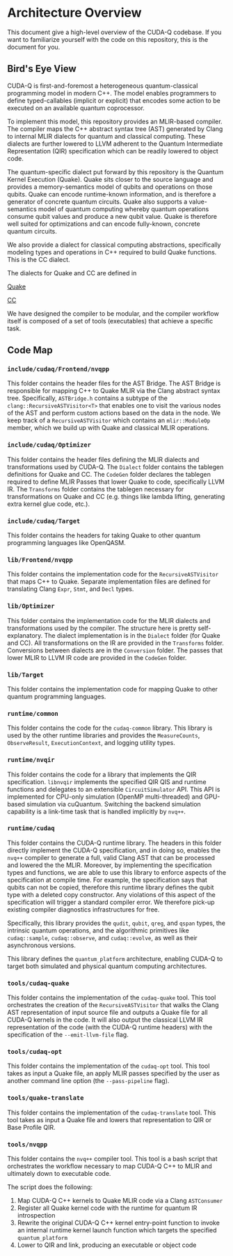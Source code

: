 # Architecture Overview

This document give a high-level overview of the CUDA-Q codebase. If you want to
familiarize yourself with the code on this repository, this is the document for
you.

## Bird's Eye View

CUDA-Q is first-and-foremost a heterogeneous quantum-classical programming model
in modern C++. The model enables programmers to define typed-callables (implicit
or explicit) that encodes some action to be executed on an available quantum
coprocessor.

To implement this model, this repository provides an MLIR-based compiler. The
compiler maps the C++ abstract syntax tree (AST) generated by Clang to internal
MLIR dialects for quantum and classical computing. These dialects are further
lowered to LLVM adherent to the Quantum Intermediate Representation (QIR)
specification which can be readily lowered to object code.

The quantum-specific dialect put forward by this repository is the Quantum
Kernel Execution (Quake). Quake sits closer to the source language and provides
a memory-semantics model of qubits and operations on those qubits. Quake can
encode runtime-known information, and is therefore a generator of concrete
quantum circuits. Quake also supports a value-semantics model of quantum
computing whereby quantum operations consume qubit values and produce a new
qubit value. Quake is therefore well suited for optimizations and can encode
fully-known, concrete quantum circuits.

We also provide a dialect for classical computing abstractions, specifically
modeling types and operations in C++ required to build Quake functions. This is
the CC dialect.

The dialects for Quake and CC are defined in

[Quake](https://github.com/NVIDIA/cuda-quantum/blob/main/include/cudaq/Optimizer/Dialect/Quake/QuakeOps.td)

[CC](https://github.com/NVIDIA/cuda-quantum/blob/main/include/cudaq/Optimizer/Dialect/CC/CCOps.td)

We have designed the compiler to be modular, and the compiler workflow itself is
composed of a set of tools (executables) that achieve a specific task.

## Code Map

### `include/cudaq/Frontend/nvqpp`

This folder contains the header files for the AST Bridge. The AST Bridge is
responsible for mapping C++ to Quake MLIR via the Clang abstract syntax tree.
Specifically, `ASTBridge.h` contains a subtype of the
`clang::RecursiveASTVisitor<T>` that enables one to visit the various nodes of
the AST and perform custom actions based on the data in the node. We keep track
of a `RecursiveASTVisitor` which contains an `mlir::ModuleOp` member, which we
build up with Quake and classical MLIR operations.

### `include/cudaq/Optimizer`

This folder contains the header files defining the MLIR dialects and
transformations used by CUDA-Q. The `Dialect` folder contains the tablegen
definitions for Quake and CC. The `CodeGen` folder declares the tablegen
required to define MLIR Passes that lower Quake to code, specifically LLVM IR.
The `Transforms` folder contains the tablegen necessary for transformations on
Quake and CC (e.g. things like lambda lifting, generating extra kernel glue
code, etc.).

### `include/cudaq/Target`

This folder contains the headers for taking Quake to other quantum programming
languages like OpenQASM.

### `lib/Frontend/nvqpp`

This folder contains the implementation code for the `RecursiveASTVisitor` that
maps C++ to Quake. Separate implementation files are defined for translating
Clang `Expr`, `Stmt`, and `Decl` types.

### `lib/Optimizer`

This folder contains the implementation code for the MLIR dialects and
transformations used by the compiler. The structure here is pretty
self-explanatory. The dialect implementation is in the `Dialect` folder (for
Quake and CC). All transformations on the IR are provided in the `Transforms`
folder. Conversions between dialects are in the `Conversion` folder. The passes
that lower MLIR to LLVM IR code are provided in the `CodeGen` folder.

### `lib/Target`

This folder contains the implementation code for mapping Quake to other quantum
programming languages.

### `runtime/common`

This folder contains the code for the `cudaq-common` library. This library is
used by the other runtime libraries and provides the `MeasureCounts`,
`ObserveResult`, `ExecutionContext`, and logging utility types.

### `runtime/nvqir`

This folder contains the code for a library that implements the QIR
specification. `libnvqir` implements the specified QIR QIS and runtime functions
and delegates to an extensible `CircuitSimulator` API. This API is implemented
for CPU-only simulation (OpenMP multi-threaded) and GPU-based simulation via
cuQuantum. Switching the backend simulation capability is a link-time task that
is handled implicitly by `nvq++`.

### `runtime/cudaq`

This folder contains the CUDA-Q runtime library. The headers in this folder
directly implement the CUDA-Q specification, and in doing so, enables the
`nvq++` compiler to generate a full, valid Clang AST that can be processed and
lowered the the MLIR. Moreover, by implementing the specification types and
functions, we are able to use this library to enforce aspects of the
specification at compile time. For example, the specification says that qubits
can not be copied, therefore this runtime library defines the qubit type with a
deleted copy constructor. Any violations of this aspect of the specification
will trigger a standard compiler error. We therefore pick-up existing compiler
diagnostics infrastructures for free.

Specifically, this library provides the `qudit`, `qubit`, `qreg`, and `qspan`
types, the intrinsic quantum operations, and the algorithmic primitives like
`cudaq::sample`, `cudaq::observe`, and `cudaq::evolve`, as well as their
asynchronous versions.

This library defines the `quantum_platform` architecture, enabling CUDA-Q to
target both simulated and physical quantum computing architectures.

### `tools/cudaq-quake`

This folder contains the implementation of the `cudaq-quake` tool. This tool
orchestrates the creation of the `RecursiveASTVisitor` that walks the Clang AST
representation of input source file and outputs a Quake file for all CUDA-Q
kernels in the code. It will also output the classical LLVM IR representation of
the code (with the CUDA-Q runtime headers) with the specification of the
`--emit-llvm-file` flag.

### `tools/cudaq-opt`

This folder contains the implementation of the `cudaq-opt` tool. This tool takes
as input a Quake file, an apply MLIR passes specified by the user as another
command line option (the `--pass-pipeline` flag).

### `tools/quake-translate`

This folder contains the implementation of the `cudaq-translate` tool. This tool
takes as input a Quake file and lowers that representation to QIR or Base
Profile QIR.

### `tools/nvqpp`

This folder contains the `nvq++` compiler tool. This tool is a bash script that
orchestrates the workflow necessary to map CUDA-Q C++ to MLIR and ultimately
down to executable code.

The script does the following:

1. Map CUDA-Q C++ kernels to Quake MLIR code via a Clang `ASTConsumer`
2. Register all Quake kernel code with the runtime for quantum IR introspection
3. Rewrite the original CUDA-Q C++ kernel entry-point function to invoke an
   internal runtime kernel launch function which targets the specified
   `quantum_platform`
4. Lower to QIR and link, producing an executable or object code
